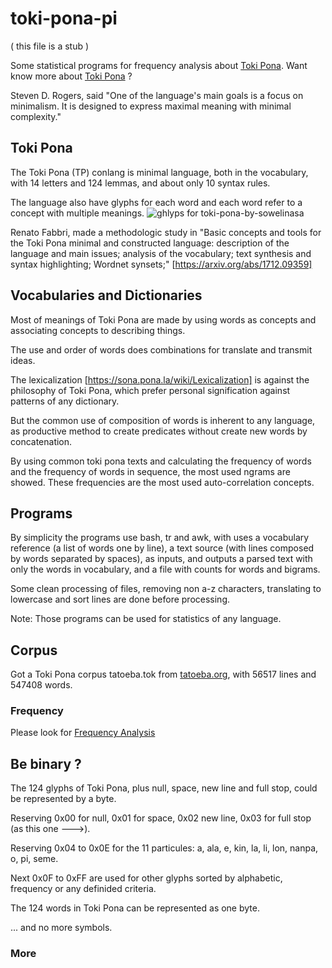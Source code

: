 # toki-pona-pi

( this file is a stub )

Some statistical programs for frequency analysis about [Toki Pona](https://en.wikipedia.org/wiki/Toki_Pona). Want know more about [Toki Pona](https://tokipona.org/) ?
 
Steven D. Rogers, said "One of the language's main goals is a focus on minimalism. It is designed to express maximal meaning with minimal complexity."

## Toki Pona

The Toki Pona (TP) conlang is minimal language, both in the vocabulary, with 14 letters and 124 lemmas, and about only 10 syntax rules.

The language also have glyphs for each word and each word refer to a concept with multiple meanings. ![ghlyps for toki-pona-by-sowelinasa](https://github.com/agsb/toki-pona-pi/assets/14941647/18a2b844-3b46-46c8-b955-c91870d9100d)

Renato Fabbri, made a methodologic study in "Basic concepts and tools for the Toki Pona minimal and constructed language: description of the language and main issues; analysis of the vocabulary; text synthesis and syntax highlighting; Wordnet synsets;" [https://arxiv.org/abs/1712.09359]

## Vocabularies and Dictionaries

Most of meanings of Toki Pona are made by using words as concepts and associating concepts to describing things. 

The use and order of words does combinations for translate and transmit ideas.

The lexicalization [https://sona.pona.la/wiki/Lexicalization] is against the philosophy of Toki Pona, which prefer personal signification against patterns of any dictionary. 

But the common use of composition of words is inherent to any language, as productive method to create predicates without create new words by concatenation.

By using common toki pona texts and calculating the frequency of words and the frequency of words in sequence, the most used ngrams are showed. These frequencies are the most used auto-correlation concepts.

## Programs

By simplicity the programs use bash, tr and awk, with uses a vocabulary reference (a list of words one by line), a text source (with lines composed by words separated by spaces), as inputs, and outputs a parsed text with only the words in vocabulary, and a file with counts for words and bigrams.

Some clean processing of files, removing non a-z characters, translating to lowercase and sort lines are done before processing.

Note: Those programs can be used for statistics of any language.

## Corpus

Got a Toki Pona corpus tatoeba.tok from [tatoeba.org](https://tatoeba.org/), with 56517 lines and 547408 words.

### Frequency

Please look for [Frequency Analysis](https://github.com/agsb/toki-pona-pi/blob/main/Stats.md)

## Be binary ?

The 124 glyphs of Toki Pona, plus null, space, new line and full stop, could be represented by a byte. 

Reserving 0x00 for null, 0x01 for space, 0x02 new line, 0x03 for full stop (as this one --->).

Reserving 0x04 to 0x0E for the 11 particules: a, ala, e, kin, la, li, lon, nanpa, o, pi, seme.

Next 0x0F to 0xFF are used for other glyphs sorted by alphabetic, frequency or any definided criteria.
    
The 124 words in Toki Pona can be represented as one byte. 

... and no more symbols.

### More 


